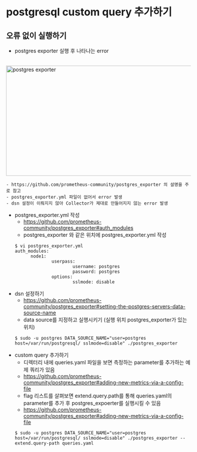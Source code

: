 # postgresql custom query 추가하기

## 오류 없이 실행하기
* postgres exporter 실행 후 나타나는 error
 <br>
<img src="https://github.com/RainingCodes/mysql_performance_schema/blob/main/img/img67.JPG" width="900px" height="300px" alt="postgres exporter"></img><br/>

    - https://github.com/prometheus-community/postgres_exporter 의 설명을 주로 참고
    - postgres_exporter.yml 파일이 없어서 error 발생
    - dsn 설정이 이뤄지지 않아 Collector가 제대로 만들어지지 않는 error 발생

* postgres_exporter.yml 작성
  - https://github.com/prometheus-community/postgres_exporter#auth_modules
  - postgres_exporter 와 같은 위치에 postgres_exporter.yml 작성
  ```
  $ vi postgres_exporter.yml
  auth_modules:
        node1:
                userpass:
                        username: postgres
                        password: postgres
                options:
                        sslmode: disable
  ```
* dsn 설정하기
  - https://github.com/prometheus-community/postgres_exporter#setting-the-postgres-servers-data-source-name
  - data source를 지정하고 실행시키기 (실행 위치 postgres_exporter가 있는 위치) 
  ```
  $ sudo -u postgres DATA_SOURCE_NAME="user=postgres host=/var/run/postgresql/ sslmode=disable" ./postgres_exporter
  ```
* custom query 추가하기
  - 디렉터리 내에 queries.yaml 파일을 보면 측정하는 parameter를 추가하는 예제 쿼리가 있음
  - https://github.com/prometheus-community/postgres_exporter#adding-new-metrics-via-a-config-file
  - flag 리스트를 살펴보면 extend.query.path를 통해 queries.yaml의 parameter를 추가 후 postgres_expoerter를 실행시킬 수 있음
  - https://github.com/prometheus-community/postgres_exporter#adding-new-metrics-via-a-config-file
  ```
  $ sudo -u postgres DATA_SOURCE_NAME="user=postgres host=/var/run/postgresql/ sslmode=disable" ./postgres_exporter --extend.query-path queries.yaml
  ```
